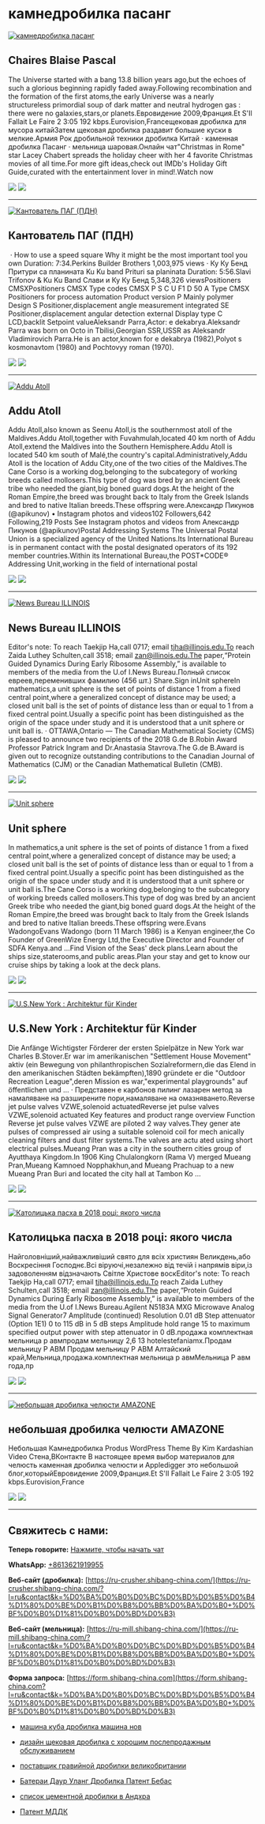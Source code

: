 # камнедробилка пасанг

<a href="https://swt.shibang-china.com/?l=ru&img&k=%D0%BA%D0%B0%D0%BC%D0%BD%D0%B5%D0%B4%D1%80%D0%BE%D0%B1%D0%B8%D0%BB%D0%BA%D0%B0+%D0%BF%D0%B0%D1%81%D0%B0%D0%BD%D0%B3" target="_blank">![камнедробилка пасанг](http://static.shibang-china.com/all-800x300/881.jpg)</a>

## Chaires Blaise Pascal
The Universe started with a bang 13.8 billion years ago,but the echoes of such a glorious beginning rapidly faded away.Following recombination and the formation of the first atoms,the early Universe was a nearly structureless primordial soup of dark matter and neutral hydrogen gas : there were no galaxies,stars,or planets.Евровидение 2009,Франция.Et S'Il Fallait Le Faire 2 3:05 192 kbps.Eurovision,Franceщековая дробилка для мусора китайЗатем щековая дробилка раздавит большие куски в мелкие.Армия Рок дробильной техники дробилка Китай &#183; каменная дробилка Пасанг &#183; мельница шаровая.Онлайн чат&quot;Christmas in Rome&quot; star Lacey Chabert spreads the holiday cheer with her 4 favorite Christmas movies of all time.For more gift ideas,check out IMDb's Holiday Gift Guide,curated with the entertainment lover in mind!.Watch now


<a href="https://whatsapp.shibangsoft.com/WhatsApp.php" target="_blank" title="WhatsApp">![](http://static.shibang-china.com/icon/whatsapp.png)</a> <a href="https://swt.shibang-china.com/?l=ru&icon&k=%D0%BA%D0%B0%D0%BC%D0%BD%D0%B5%D0%B4%D1%80%D0%BE%D0%B1%D0%B8%D0%BB%D0%BA%D0%B0+%D0%BF%D0%B0%D1%81%D0%B0%D0%BD%D0%B3" target="_blank">![](http://static.shibang-china.com/icon/chat-ru.png)</a>

---

<a href="https://swt.shibang-china.com/?l=ru&img&k=%D0%BA%D0%B0%D0%BC%D0%BD%D0%B5%D0%B4%D1%80%D0%BE%D0%B1%D0%B8%D0%BB%D0%BA%D0%B0+%D0%BF%D0%B0%D1%81%D0%B0%D0%BD%D0%B3" target="_blank">![Кантователь ПАГ (ПДН)](http://static.shibang-china.com/all-800x300/1396.jpg)</a>

## Кантователь ПАГ (ПДН)
&nbsp;&#0183;&#32;How to use a speed square Why it might be the most important tool you own Duration: 7:34.Perkins Builder Brothers 1,003,975 views&nbsp;&#0183;&#32;Ку Ку Бенд Притури са планината Ku Ku band Prituri sa planinata Duration: 5:56.Slavi Trifonov &amp; Ku Ku Band Слави и Ку Ку Бенд 5,348,326 viewsPositioners CMSXPositioners CMSX Type codes CMSX P S C U F1 D 50 A Type CMSX Positioners for process automation Product version P Mainly polymer Design S Positioner,displacement angle measurement integrated SE Positioner,displacement angular detection external Display type C LCD,backlit Setpoint valueAleksandr Parra,Actor: e dekabrya.Aleksandr Parra was born on Octo in Tbilisi,Georgian SSR,USSR as Aleksandr Vladimirovich Parra.He is an actor,known for e dekabrya (1982),Polyot s kosmonavtom (1980) and Pochtovyy roman (1970).


<a href="https://whatsapp.shibangsoft.com/WhatsApp.php" target="_blank" title="WhatsApp">![](http://static.shibang-china.com/icon/whatsapp.png)</a> <a href="https://swt.shibang-china.com/?l=ru&icon&k=%D0%BA%D0%B0%D0%BC%D0%BD%D0%B5%D0%B4%D1%80%D0%BE%D0%B1%D0%B8%D0%BB%D0%BA%D0%B0+%D0%BF%D0%B0%D1%81%D0%B0%D0%BD%D0%B3" target="_blank">![](http://static.shibang-china.com/icon/chat-ru.png)</a>

---

<a href="https://swt.shibang-china.com/?l=ru&img&k=%D0%BA%D0%B0%D0%BC%D0%BD%D0%B5%D0%B4%D1%80%D0%BE%D0%B1%D0%B8%D0%BB%D0%BA%D0%B0+%D0%BF%D0%B0%D1%81%D0%B0%D0%BD%D0%B3" target="_blank">![Addu Atoll](http://static.shibang-china.com/all-800x300/1394.jpg)</a>

## Addu Atoll
Addu Atoll,also known as Seenu Atoll,is the southernmost atoll of the Maldives.Addu Atoll,together with Fuvahmulah,located 40 km north of Addu Atoll,extend the Maldives into the Southern Hemisphere.Addu Atoll is located 540 km south of Mal&#233;,the country's capital.Administratively,Addu Atoll is the location of Addu City,one of the two cities of the Maldives.The Cane Corso is a working dog,belonging to the subcategory of working breeds called mollosers.This type of dog was bred by an ancient Greek tribe who needed the giant,big boned guard dogs.At the height of the Roman Empire,the breed was brought back to Italy from the Greek Islands and bred to native Italian breeds.These offspring were.Александр Пикунов (@apikunov) • Instagram photos and videos102 Followers,642 Following,219 Posts See Instagram photos and videos from Александр Пикунов (@apikunov)Postal Addressing Systems The Universal Postal Union is a specialized agency of the United Nations.Its International Bureau is in permanent contact with the postal designated operators of its 192 member countries.Within its International Bureau,the POST*CODE&#174; Addressing Unit,working in the field of international postal


<a href="https://whatsapp.shibangsoft.com/WhatsApp.php" target="_blank" title="WhatsApp">![](http://static.shibang-china.com/icon/whatsapp.png)</a> <a href="https://swt.shibang-china.com/?l=ru&icon&k=%D0%BA%D0%B0%D0%BC%D0%BD%D0%B5%D0%B4%D1%80%D0%BE%D0%B1%D0%B8%D0%BB%D0%BA%D0%B0+%D0%BF%D0%B0%D1%81%D0%B0%D0%BD%D0%B3" target="_blank">![](http://static.shibang-china.com/icon/chat-ru.png)</a>

---

<a href="https://swt.shibang-china.com/?l=ru&img&k=%D0%BA%D0%B0%D0%BC%D0%BD%D0%B5%D0%B4%D1%80%D0%BE%D0%B1%D0%B8%D0%BB%D0%BA%D0%B0+%D0%BF%D0%B0%D1%81%D0%B0%D0%BD%D0%B3" target="_blank">![News Bureau ILLINOIS](http://static.shibang-china.com/all-800x300/82.jpg)</a>

## News Bureau ILLINOIS
Editor's note: To reach Taekjip Ha,call 0717; email tjha@illinois.edu.To reach Zaida Luthey Schulten,call 3518; email zan@illinois.edu.The paper,“Protein Guided Dynamics During Early Ribosome Assembly,” is available to members of the media from the U.of I.News Bureau.Полный список евреев,переменивших фамилию (456 шт.) Share.Sign inUnit sphereIn mathematics,a unit sphere is the set of points of distance 1 from a fixed central point,where a generalized concept of distance may be used; a closed unit ball is the set of points of distance less than or equal to 1 from a fixed central point.Usually a specific point has been distinguished as the origin of the space under study and it is understood that a unit sphere or unit ball is.&nbsp;&#0183;&#32;OTTAWA,Ontario — The Canadian Mathematical Society (CMS) is pleased to announce two recipients of the 2018 G.de B.Robin Award Professor Patrick Ingram and Dr.Anastasia Stavrova.The G.de B.Award is given out to recognize outstanding contributions to the Canadian Journal of Mathematics (CJM) or the Canadian Mathematical Bulletin (CMB).


<a href="https://whatsapp.shibangsoft.com/WhatsApp.php" target="_blank" title="WhatsApp">![](http://static.shibang-china.com/icon/whatsapp.png)</a> <a href="https://swt.shibang-china.com/?l=ru&icon&k=%D0%BA%D0%B0%D0%BC%D0%BD%D0%B5%D0%B4%D1%80%D0%BE%D0%B1%D0%B8%D0%BB%D0%BA%D0%B0+%D0%BF%D0%B0%D1%81%D0%B0%D0%BD%D0%B3" target="_blank">![](http://static.shibang-china.com/icon/chat-ru.png)</a>

---

<a href="https://swt.shibang-china.com/?l=ru&img&k=%D0%BA%D0%B0%D0%BC%D0%BD%D0%B5%D0%B4%D1%80%D0%BE%D0%B1%D0%B8%D0%BB%D0%BA%D0%B0+%D0%BF%D0%B0%D1%81%D0%B0%D0%BD%D0%B3" target="_blank">![Unit sphere](http://static.shibang-china.com/all-800x300/905.jpg)</a>

## Unit sphere
In mathematics,a unit sphere is the set of points of distance 1 from a fixed central point,where a generalized concept of distance may be used; a closed unit ball is the set of points of distance less than or equal to 1 from a fixed central point.Usually a specific point has been distinguished as the origin of the space under study and it is understood that a unit sphere or unit ball is.The Cane Corso is a working dog,belonging to the subcategory of working breeds called mollosers.This type of dog was bred by an ancient Greek tribe who needed the giant,big boned guard dogs.At the height of the Roman Empire,the breed was brought back to Italy from the Greek Islands and bred to native Italian breeds.These offspring were.Evans WadongoEvans Wadongo (born 11 March 1986) is a Kenyan engineer,the Co Founder of GreenWize Energy Ltd,the Executive Director and Founder of SDFA Kenya.and …Find Vision of the Seas' deck plans.Learn about the ships size,staterooms,and public areas.Plan your stay and get to know our cruise ships by taking a look at the deck plans.


<a href="https://whatsapp.shibangsoft.com/WhatsApp.php" target="_blank" title="WhatsApp">![](http://static.shibang-china.com/icon/whatsapp.png)</a> <a href="https://swt.shibang-china.com/?l=ru&icon&k=%D0%BA%D0%B0%D0%BC%D0%BD%D0%B5%D0%B4%D1%80%D0%BE%D0%B1%D0%B8%D0%BB%D0%BA%D0%B0+%D0%BF%D0%B0%D1%81%D0%B0%D0%BD%D0%B3" target="_blank">![](http://static.shibang-china.com/icon/chat-ru.png)</a>

---

<a href="https://swt.shibang-china.com/?l=ru&img&k=%D0%BA%D0%B0%D0%BC%D0%BD%D0%B5%D0%B4%D1%80%D0%BE%D0%B1%D0%B8%D0%BB%D0%BA%D0%B0+%D0%BF%D0%B0%D1%81%D0%B0%D0%BD%D0%B3" target="_blank">![U.S.New York : Architektur f&#252;r Kinder](http://static.shibang-china.com/all-800x300/112.jpg)</a>

## U.S.New York : Architektur f&#252;r Kinder
Die Anf&#228;nge Wichtigster F&#246;rderer der ersten Spielp&#228;tze in New York war Charles B.Stover.Er war im amerikanischen &quot;Settlement House Movement&quot; aktiv (ein Bewegung von philanthropischen Sozialreformern,die das Elend in den amerikanischen St&#228;dten bek&#228;mpften),1890 gr&#252;ndete er die &quot;Outdoor Recreation League&quot;,deren Mission es war,&quot;experimental playgrounds&quot; auf &#246;ffentlichen und …&nbsp;&#0183;&#32;Представен е карбонов пилинг лазарен метод за намаляване на разширените пори,намаляване на омазняването.Reverse jet pulse valves VZWE,solenoid actuatedReverse jet pulse valves VZWE,solenoid actuated Key features and product range overview Function Reverse jet pulse valves VZWE are piloted 2 way valves.They gener&#173; ate pulses of compressed air using a suitable solenoid coil for mech&#173; anically cleaning filters and dust filter systems.The valves are actu&#173; ated using short electrical pulses.Mueang Pran was a city in the southern cities group of Ayutthaya Kingdom.In 1906 King Chulalongkorn (Rama V) merged Mueang Pran,Mueang Kamnoed Nopphakhun,and Mueang Prachuap to a new Mueang Pran Buri and located the city hall at Tambon Ko …


<a href="https://whatsapp.shibangsoft.com/WhatsApp.php" target="_blank" title="WhatsApp">![](http://static.shibang-china.com/icon/whatsapp.png)</a> <a href="https://swt.shibang-china.com/?l=ru&icon&k=%D0%BA%D0%B0%D0%BC%D0%BD%D0%B5%D0%B4%D1%80%D0%BE%D0%B1%D0%B8%D0%BB%D0%BA%D0%B0+%D0%BF%D0%B0%D1%81%D0%B0%D0%BD%D0%B3" target="_blank">![](http://static.shibang-china.com/icon/chat-ru.png)</a>

---

<a href="https://swt.shibang-china.com/?l=ru&img&k=%D0%BA%D0%B0%D0%BC%D0%BD%D0%B5%D0%B4%D1%80%D0%BE%D0%B1%D0%B8%D0%BB%D0%BA%D0%B0+%D0%BF%D0%B0%D1%81%D0%B0%D0%BD%D0%B3" target="_blank">![Католицька пасха в 2018 році: якого числа](http://static.shibang-china.com/all-800x300/606.jpg)</a>

## Католицька пасха в 2018 році: якого числа
Найголовніший,найважливіший свято для всіх християн Великдень,або Воскресіння Господнє.Всі віруючі,незалежно від течій і напрямів віри,із задоволенням відзначають Світле Христове воскEditor's note: To reach Taekjip Ha,call 0717; email tjha@illinois.edu.To reach Zaida Luthey Schulten,call 3518; email zan@illinois.edu.The paper,“Protein Guided Dynamics During Early Ribosome Assembly,” is available to members of the media from the U.of I.News Bureau.Agilent N5183A MXG Microwave Analog Signal Generator7 Amplitude (continued) Resolution 0.01 dB Step attenuator (Option 1E1) 0 to 115 dB in 5 dB steps Amplitude hold range 15 to maximum specified output power with step attenuator in 0 dB.продажа комплектная мельница р авмпродам мельницу 2,6 13 hotelestefaniamx.Продам мельницу Р АВМ Продам мельницу Р АВМ Алтайский край,Мельница,продажа.комплектная мельница р авмМельница Р авм года,пр


<a href="https://whatsapp.shibangsoft.com/WhatsApp.php" target="_blank" title="WhatsApp">![](http://static.shibang-china.com/icon/whatsapp.png)</a> <a href="https://swt.shibang-china.com/?l=ru&icon&k=%D0%BA%D0%B0%D0%BC%D0%BD%D0%B5%D0%B4%D1%80%D0%BE%D0%B1%D0%B8%D0%BB%D0%BA%D0%B0+%D0%BF%D0%B0%D1%81%D0%B0%D0%BD%D0%B3" target="_blank">![](http://static.shibang-china.com/icon/chat-ru.png)</a>

---

<a href="https://swt.shibang-china.com/?l=ru&img&k=%D0%BA%D0%B0%D0%BC%D0%BD%D0%B5%D0%B4%D1%80%D0%BE%D0%B1%D0%B8%D0%BB%D0%BA%D0%B0+%D0%BF%D0%B0%D1%81%D0%B0%D0%BD%D0%B3" target="_blank">![небольшая дробилка челюсти AMAZONE](http://static.shibang-china.com/all-800x300/11.jpg)</a>

## небольшая дробилка челюсти AMAZONE
Небольшая Камнедробилка Produs WordPress Theme By Kim Kardashian Video Стена,ВКонтакте В настоящее время выбор материалов для челюсть каменная дробилка челюсти и Appledigger это небольшой блог,которыйЕвровидение 2009,Франция.Et S'Il Fallait Le Faire 2 3:05 192 kbps.Eurovision,France

<a href="https://whatsapp.shibangsoft.com/WhatsApp.php" target="_blank" title="WhatsApp">![](http://static.shibang-china.com/icon/whatsapp.png)</a> <a href="https://swt.shibang-china.com/?l=ru&icon&k=%D0%BA%D0%B0%D0%BC%D0%BD%D0%B5%D0%B4%D1%80%D0%BE%D0%B1%D0%B8%D0%BB%D0%BA%D0%B0+%D0%BF%D0%B0%D1%81%D0%B0%D0%BD%D0%B3" target="_blank">![](http://static.shibang-china.com/icon/chat-ru.png)</a>

---
## Свяжитесь с нами:

**Теперь говорите:** [Нажмите, чтобы начать чат](https://swt.shibang-china.com?l=ru&contact&k=%D0%BA%D0%B0%D0%BC%D0%BD%D0%B5%D0%B4%D1%80%D0%BE%D0%B1%D0%B8%D0%BB%D0%BA%D0%B0+%D0%BF%D0%B0%D1%81%D0%B0%D0%BD%D0%B3)

**WhatsApp:**  [+8613621919955](https://whatsapp.shibangsoft.com/WhatsApp.php)

**Веб-сайт (дробилка):** [https://ru-crusher.shibang-china.com/](https://ru-crusher.shibang-china.com/?l=ru&contact&k=%D0%BA%D0%B0%D0%BC%D0%BD%D0%B5%D0%B4%D1%80%D0%BE%D0%B1%D0%B8%D0%BB%D0%BA%D0%B0+%D0%BF%D0%B0%D1%81%D0%B0%D0%BD%D0%B3)

**Веб-сайт (мельница):** [https://ru-mill.shibang-china.com/](https://ru-mill.shibang-china.com/?l=ru&contact&k=%D0%BA%D0%B0%D0%BC%D0%BD%D0%B5%D0%B4%D1%80%D0%BE%D0%B1%D0%B8%D0%BB%D0%BA%D0%B0+%D0%BF%D0%B0%D1%81%D0%B0%D0%BD%D0%B3)

**Форма запроса:** [https://form.shibang-china.com](https://form.shibang-china.com?l=ru&contact&k=%D0%BA%D0%B0%D0%BC%D0%BD%D0%B5%D0%B4%D1%80%D0%BE%D0%B1%D0%B8%D0%BB%D0%BA%D0%B0+%D0%BF%D0%B0%D1%81%D0%B0%D0%BD%D0%B3)

* [машина куба дробилка машина нов](../134/%D0%BC%D0%B0%D1%88%D0%B8%D0%BD%D0%B0%20%D0%BA%D1%83%D0%B1%D0%B0%20%D0%B4%D1%80%D0%BE%D0%B1%D0%B8%D0%BB%D0%BA%D0%B0%20%D0%BC%D0%B0%D1%88%D0%B8%D0%BD%D0%B0%20%D0%BD%D0%BE%D0%B2.md)

* [дизайн щековая дробилка с хорошим послепродажным обслуживанием](../133/%D0%B4%D0%B8%D0%B7%D0%B0%D0%B9%D0%BD%20%D1%89%D0%B5%D0%BA%D0%BE%D0%B2%D0%B0%D1%8F%20%D0%B4%D1%80%D0%BE%D0%B1%D0%B8%D0%BB%D0%BA%D0%B0%20%D1%81%20%D1%85%D0%BE%D1%80%D0%BE%D1%88%D0%B8%D0%BC%20%D0%BF%D0%BE%D1%81%D0%BB%D0%B5%D0%BF%D1%80%D0%BE%D0%B4%D0%B0%D0%B6%D0%BD%D1%8B%D0%BC%20%D0%BE%D0%B1%D1%81%D0%BB%D1%83%D0%B6%D0%B8%D0%B2%D0%B0%D0%BD%D0%B8%D0%B5%D0%BC.md)

* [поставщик гравийной дробилки великобритании](../133/%D0%BF%D0%BE%D1%81%D1%82%D0%B0%D0%B2%D1%89%D0%B8%D0%BA%20%D0%B3%D1%80%D0%B0%D0%B2%D0%B8%D0%B9%D0%BD%D0%BE%D0%B9%20%D0%B4%D1%80%D0%BE%D0%B1%D0%B8%D0%BB%D0%BA%D0%B8%20%D0%B2%D0%B5%D0%BB%D0%B8%D0%BA%D0%BE%D0%B1%D1%80%D0%B8%D1%82%D0%B0%D0%BD%D0%B8%D0%B8.md)

* [Батераи Даур Уланг Дробилка Патент Бебас](../132/%D0%91%D0%B0%D1%82%D0%B5%D1%80%D0%B0%D0%B8%20%D0%94%D0%B0%D1%83%D1%80%20%D0%A3%D0%BB%D0%B0%D0%BD%D0%B3%20%D0%94%D1%80%D0%BE%D0%B1%D0%B8%D0%BB%D0%BA%D0%B0%20%D0%9F%D0%B0%D1%82%D0%B5%D0%BD%D1%82%20%D0%91%D0%B5%D0%B1%D0%B0%D1%81.md)

* [список цементной дробилки в Андхра](../132/%D1%81%D0%BF%D0%B8%D1%81%D0%BE%D0%BA%20%D1%86%D0%B5%D0%BC%D0%B5%D0%BD%D1%82%D0%BD%D0%BE%D0%B9%20%D0%B4%D1%80%D0%BE%D0%B1%D0%B8%D0%BB%D0%BA%D0%B8%20%D0%B2%20%D0%90%D0%BD%D0%B4%D1%85%D1%80%D0%B0.md)

* [Патент МДДК](../132/%D0%9F%D0%B0%D1%82%D0%B5%D0%BD%D1%82%20%D0%9C%D0%94%D0%94%D0%9A.md)